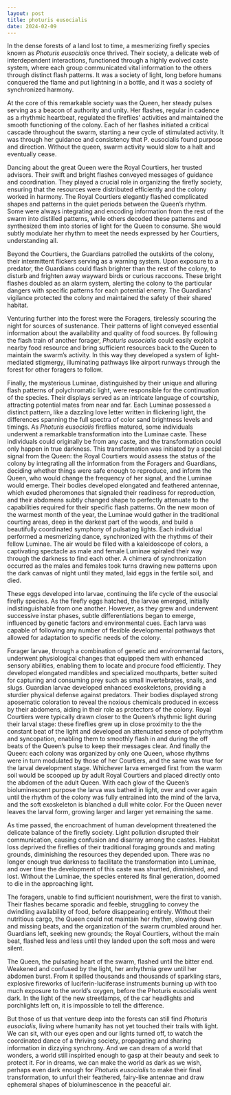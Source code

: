 ```yaml
---
layout: post
title: photuris eusocialis
date: 2024-02-09
---
```

In the dense forests of a land lost to time, a mesmerizing firefly species known as _Photuris eusocialis_ once thrived. Their society, a delicate web of interdependent interactions, functioned through a highly evolved caste system, where each group communicated vital information to the others through distinct flash patterns. It was a society of light, long before humans conquered the flame and put lightning in a bottle, and it was a society of synchronized harmony.

At the core of this remarkable society was the Queen, her steady pulses serving as a beacon of authority and unity. Her flashes, regular in cadence as a rhythmic heartbeat, regulated the fireflies' activities and maintained the smooth functioning of the colony. Each of her flashes initiated a critical cascade throughout the swarm, starting a new cycle of stimulated activity. It was through her guidance and consistency that P. eusocialis found purpose and direction. Without the queen, swarm activity would slow to a halt and eventually cease. 

Dancing about the great Queen were the Royal Courtiers, her trusted advisors. Their swift and bright flashes conveyed messages of guidance and coordination. They played a crucial role in organizing the firefly society, ensuring that the resources were distributed efficiently and the colony worked in harmony. The Royal Courtiers elegantly flashed complicated shapes and patterns in the quiet periods between the Queen’s rhythm. Some were always integrating and encoding information from the rest of the swarm into distilled patterns, while others decoded these patterns and synthesized them into stories of light for the Queen to consume. She would subtly modulate her rhythm to meet the needs expressed by her Courtiers, understanding all.

Beyond the Courtiers, the Guardians patrolled the outskirts of the colony, their intermittent flickers serving as a warning system. Upon exposure to a predator, the Guardians could flash brighter than the rest of the colony, to disturb and frighten away wayward birds or curious raccoons. These bright flashes doubled as an alarm system, alerting the colony to the particular dangers with specific patterns for each potential enemy. The Guardians' vigilance protected the colony and maintained the safety of their shared habitat.

Venturing further into the forest were the Foragers, tirelessly scouring the night for sources of sustenance. Their patterns of light conveyed essential information about the availability and quality of food sources. By following the flash train of another forager, _Photuris eusocialis_ could easily exploit a nearby food resource and bring sufficient resources back to the Queen to maintain the swarm’s activity. In this way they developed a system of light-mediated stigmergy, illuminating pathways like airport runways through the forest for other foragers to follow.

Finally, the mysterious Luminae, distinguished by their unique and alluring flash patterns of polychromatic light, were responsible for the continuation of the species. Their displays served as an intricate language of courtship, attracting potential mates from near and far. Each Luminae possessed a distinct pattern, like a dazzling love letter written in flickering light, the differences spanning the full spectra of color sand brightness levels and timings. As _Photuris eusocialis_ fireflies matured, some individuals underwent a remarkable transformation into the Luminae caste. These individuals could originally be from any caste, and the transformation could only happen in true darkness. This transformation was initiated by a special signal from the Queen: the Royal Courtiers would assess the status of the colony by integrating all the information from the Foragers and Guardians, deciding whether things were safe enough to reproduce, and inform the Queen, who would change the frequency of her signal, and the Luminae would emerge. Their bodies developed elongated and feathered antennae, which exuded pheromones that signaled their readiness for reproduction, and their abdomens subtly changed shape to perfectly attenuate to the capabilities required for their specific flash patterns. On the new moon of the warmest month of the year, the Luminae would gather in the traditional courting areas, deep in the darkest part of the woods, and build a beautifully coordinated symphony of pulsating lights. Each individual performed a mesmerizing dance, synchronized with the rhythms of their fellow Luminae. The air would be filled with a kaleidoscope of colors, a captivating spectacle as male and female Luminae spiraled their way through the darkness to find each other. A chimera of synchronization occurred as the males and females took turns drawing new patterns upon the dark canvas of night until they mated, laid eggs in the fertile soil, and died.

These eggs developed into larvae, continuing the life cycle of the eusocial firefly species. As the firefly eggs hatched, the larvae emerged, initially indistinguishable from one another. However, as they grew and underwent successive instar phases, subtle differentiations began to emerge, influenced by genetic factors and environmental cues. Each larva was capable of following any number of flexible developmental pathways that allowed for adaptation to specific needs of the colony.
	
Forager larvae, through a combination of genetic and environmental factors, underwent physiological changes that equipped them with enhanced sensory abilities, enabling them to locate and procure food efficiently. They developed elongated mandibles and specialized mouthparts, better suited for capturing and consuming prey such as small invertebrates, snails, and slugs. Guardian larvae developed enhanced exoskeletons, providing a sturdier physical defense against predators. Their bodies displayed strong aposematic coloration to reveal the noxious chemicals produced in excess by their abdomens, aiding in their role as protectors of the colony. Royal Courtiers were typically drawn closer to the Queen’s rhythmic light during their larval stage: these fireflies grew up in close proximity to the the constant beat of the light and developed an attenuated sense of polyrhythm and syncopation, enabling them to smoothly flash in and during the off beats of the Queen’s pulse to keep their messages clear. And finally the Queen: each colony was organized by only one Queen, whose rhythms were in turn modulated by those of her Courtiers, and the same was true for the larval development stage. Whichever larva emerged first from the warm soil would be scooped up by adult Royal Courtiers and placed directly onto the abdomen of the adult Queen. With each glow of the Queen’s bioluminescent purpose the larva was bathed in light, over and over again until the rhythm of the colony was fully entrained into the mind of the larva, and the soft exoskeleton is blanched a dull white color. For the Queen never leaves the larval form, growing larger and larger yet remaining the same.
	
As time passed, the encroachment of human development threatened the delicate balance of the firefly society. Light pollution disrupted their communication, causing confusion and disarray among the castes. Habitat loss deprived the fireflies of their traditional foraging grounds and mating grounds, diminishing the resources they depended upon. There was no longer enough true darkness to facilitate the transformation into Luminae, and over time the development of this caste was shunted, diminished, and lost. Without the Luminae, the species entered its final generation, doomed to die in the approaching light. 

The foragers, unable to find sufficient nourishment, were the first to vanish. Their flashes became sporadic and feeble, struggling to convey the dwindling availability of food, before disappearing entirely. Without their nutritious cargo, the Queen could not maintain her rhythm, slowing down and missing beats, and the organization of the swarm crumbled around her. Guardians left, seeking new grounds; the Royal Courtiers, without the main beat, flashed less and less until they landed upon the soft moss and were silent.

The Queen, the pulsating heart of the swarm, flashed until the bitter end. Weakened and confused by the light, her arrhythmia grew until her abdomen burst. From it spilled thousands and thousands of sparkling stars, explosive fireworks of luciferin-luciferase instruments burning up with too much exposure to the world’s oxygen, before the Photuris eusocialis went dark. In the light of the new streetlamps, of the car headlights and porchlights left on, it is impossible to tell the difference. 

But those of us that venture deep into the forests can still find _Photuris eusocialis_, living where humanity has not yet touched their trails with light. We can sit, with our eyes open and our lights turned off, to watch the coordinated dance of a thriving society, propagating and sharing information in dizzying synchrony. And we can dream of a world that wonders, a world still inspirited enough to gasp at their beauty and seek to protect it. For in dreams, we can make the world as dark as we wish, perhaps even dark enough for _Photuris eusocialis_ to make their final transformation, to unfurl their feathered, fairy-like antennae and draw ephemeral shapes of bioluminescence in the peaceful air.

